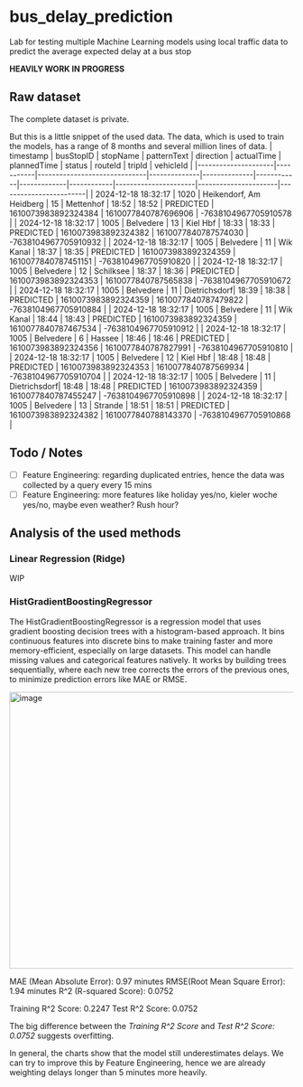 # bus_delay_prediction

Lab for testing multiple Machine Learning models using local traffic data to predict the average expected delay at a bus stop

**HEAVILY WORK IN PROGRESS**

## Raw dataset

The complete dataset is private.

But this is a little snippet of the used data. The data, which is used to train the models, has a range of 8 months and several million lines of data.
| timestamp | busStopID | stopName | patternText | direction | actualTime | plannedTime | status | routeId | tripId | vehicleId |
|---------------------|-----------|------------------------------|--------------|--------------|------------|-------------|------------|----------------------|----------------------|------------------------|
| 2024-12-18 18:32:17 | 1020 | Heikendorf, Am Heidberg | 15 | Mettenhof | 18:52 | 18:52 | PREDICTED | 1610073983892324384 | 1610077840787696906 | -7638104967705910578 |
| 2024-12-18 18:32:17 | 1005 | Belvedere | 13 | Kiel Hbf | 18:33 | 18:33 | PREDICTED | 1610073983892324382 | 1610077840787574030 | -7638104967705910932 |
| 2024-12-18 18:32:17 | 1005 | Belvedere | 11 | Wik Kanal | 18:37 | 18:35 | PREDICTED | 1610073983892324359 | 1610077840787451151 | -7638104967705910820 |
| 2024-12-18 18:32:17 | 1005 | Belvedere | 12 | Schilksee | 18:37 | 18:36 | PREDICTED | 1610073983892324353 | 1610077840787565838 | -7638104967705910672 |
| 2024-12-18 18:32:17 | 1005 | Belvedere | 11 | Dietrichsdorf| 18:39 | 18:38 | PREDICTED | 1610073983892324359 | 1610077840787479822 | -7638104967705910884 |
| 2024-12-18 18:32:17 | 1005 | Belvedere | 11 | Wik Kanal | 18:44 | 18:43 | PREDICTED | 1610073983892324359 | 1610077840787467534 | -7638104967705910912 |
| 2024-12-18 18:32:17 | 1005 | Belvedere | 6 | Hassee | 18:46 | 18:46 | PREDICTED | 1610073983892324356 | 1610077840787827991 | -7638104967705910810 |
| 2024-12-18 18:32:17 | 1005 | Belvedere | 12 | Kiel Hbf | 18:48 | 18:48 | PREDICTED | 1610073983892324353 | 1610077840787569934 | -7638104967705910704 |
| 2024-12-18 18:32:17 | 1005 | Belvedere | 11 | Dietrichsdorf| 18:48 | 18:48 | PREDICTED | 1610073983892324359 | 1610077840787455247 | -7638104967705910898 |
| 2024-12-18 18:32:17 | 1005 | Belvedere | 13 | Strande | 18:51 | 18:51 | PREDICTED | 1610073983892324382 | 1610077840788143370 | -7638104967705910868 |

## Todo / Notes

- [ ] Feature Engineering: regarding duplicated entries, hence the data was collected by a query every 15 mins
- [ ] Feature Engineering: more features like holiday yes/no, kieler woche yes/no, maybe even weather? Rush hour?

## Analysis of the used methods

### Linear Regression (Ridge)

WIP

### HistGradientBoostingRegressor

The HistGradientBoostingRegressor is a regression model that uses gradient boosting decision trees with a histogram-based approach. It bins continuous features into discrete bins to make training faster and more memory-efficient, especially on large datasets. This model can handle missing values and categorical features natively. It works by building trees sequentially, where each new tree corrects the errors of the previous ones, to minimize prediction errors like MAE or RMSE.

<img width="1189" height="490" alt="image" src="https://github.com/user-attachments/assets/85becfaf-ed69-4bac-96bd-dac026384869" />

MAE (Mean Absolute Error): 0.97 minutes
RMSE(Root Mean Square Error): 1.94 minutes
R^2 (R-squared Score): 0.0752

Training R^2 Score: 0.2247
Test R^2 Score: 0.0752

The big difference between the _Training R^2 Score_ and _Test R^2 Score: 0.0752_ suggests overfitting.

In general, the charts show that the model still underestimates delays.
We can try to improve this by Feature Engineering, hence we are already weighting delays longer than 5 minutes more heavily.
